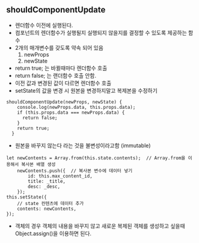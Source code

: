 ## shouldComponentUpdate

- 렌더함수 이전에 실행된다.
- 컴포넌트의 렌더함수가 실행될지 실행되지 않을지를 결정할 수 있도록 제공하는 함수
- 2개의 매개변수를 갖도록 약속 되어 있음
  1. newProps
  2. newState
- return true; 는 바뀔때마다 렌더함수 호출
- return false; 는 랜더함수 호출 안함.
- 이전 값과 변경된 값이 다르면 렌더함수 호출
- setState의 값을 변경 시 원본을 변경하지말고 복제본을 수정하기

``` react
shouldComponentUpdate(newProps, newState) {
    console.log(newProps.data, this.props.data);
    if (this.props.data === newProps.data) {
      return false;
    }
    return true;
  }
```

- 원본을 바꾸지 않는다 라는 것을 불변성이라고함 (immutable)

``` react
let newContents = Array.from(this.state.contents);	// Array.from을 이용해서 복사본 배열 생성
	newContents.push({	// 복사본 변수에 데이터 넣기
        id: this.max_content_id,
        title: _title,
        desc: _desc,
    });
this.setState({
    // state 컨텐츠에 데이터 추가
    contents: newContents,
});
```

- 객체의 경우 객체의 내용을 바꾸지 않고 새로운 복제된 객체를 생성하고 싶을때 Object.assign()을 이용하면 된다.